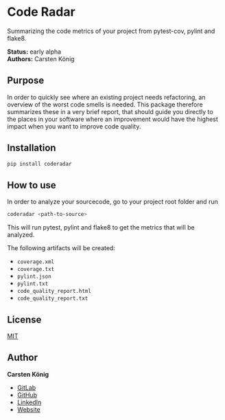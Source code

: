 # Code Radar

Summarizing the code metrics of your project from pytest-cov, pylint and flake8.

**Status:**  early alpha\
**Authors:** Carsten König

## Purpose

In order to quickly see where an existing project needs refactoring, an overview of the worst code smells is needed. This package therefore summarizes these in a very brief report, that should guide you directly to the places in your software where an improvement would have the highest impact when you want to improve code quality.


## Installation

```bash
pip install coderadar
```

## How to use
In order to analyze your sourcecode, go to your project root folder and run

```bash
coderadar <path-to-source>
```
This will run pytest, pylint and flake8 to get the metrics that will be analyzed.

The following artifacts will be created:

- ``coverage.xml``
- ``coverage.txt``
- ``pylint.json``
- ``pylint.txt``
- ``code_quality_report.html``
- ``code_quality_report.txt``


## License
[MIT](https://choosealicense.com/licenses/mit/)

## Author
**Carsten König**

- [GitLab](https://gitlab.com/ck2go "Carsten König")
- [GitHub](https://github.com/ck2go "Carsten König")
- [LinkedIn](https://www.linkedin.com/in/ck2go/ "Carsten König")
- [Website](https://www.carsten-koenig.de "Carsten König")